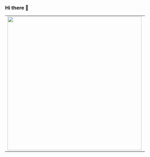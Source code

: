
### Hi there 👋
<table>
  <tr>
      <td><img width="440px" align="left" src="https://github-readme-stats.vercel.app/api?username=hybear&show_icons=true&theme=prussian" /></td>
  </tr>  
</table>
